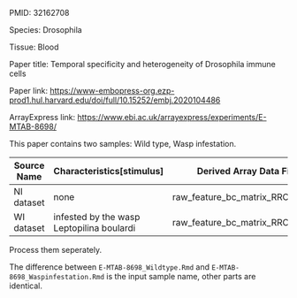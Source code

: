 PMID: 32162708

Species: Drosophila

Tissue: Blood

Paper title: Temporal specificity and heterogeneity of Drosophila immune cells

Paper link: https://www-embopress-org.ezp-prod1.hul.harvard.edu/doi/full/10.15252/embj.2020104486

ArrayExpress link: https://www.ebi.ac.uk/arrayexpress/experiments/E-MTAB-8698/

This paper contains two samples: Wild type, Wasp infestation.

| Source Name | Characteristics[stimulus]                 | Derived Array Data File          | Comment [Derived ArrayExpress FTP file]                      | Derived Array Data  File | Comment [Derived ArrayExpress FTP file]                      |
| ----------- | ----------------------------------------- | -------------------------------- | ------------------------------------------------------------ | ------------------------ | ------------------------------------------------------------ |
| NI dataset  | none                                      | raw_feature_bc_matrix_RRCZ22.tgz | ftp://ftp.ebi.ac.uk/pub/databases/microarray/data/experiment/MTAB/E-MTAB-8698/E-MTAB-8698.processed.3.zip | NI_cell_cluster_ID.txt   | ftp://ftp.ebi.ac.uk/pub/databases/microarray/data/experiment/MTAB/E-MTAB-8698/E-MTAB-8698.processed.5.zip |
| WI dataset  | infested by the wasp Leptopilina boulardi | raw_feature_bc_matrix_RRCZ23.tgz | ftp://ftp.ebi.ac.uk/pub/databases/microarray/data/experiment/MTAB/E-MTAB-8698/E-MTAB-8698.processed.3.zip | WI_cell_cluster_ID.txt   | ftp://ftp.ebi.ac.uk/pub/databases/microarray/data/experiment/MTAB/E-MTAB-8698/E-MTAB-8698.processed.5.zip |



Process them seperately.

The difference between `E-MTAB-8698_Wildtype.Rmd` and `E-MTAB-8698_Waspinfestation.Rmd` is the input sample name, other parts are identical.

